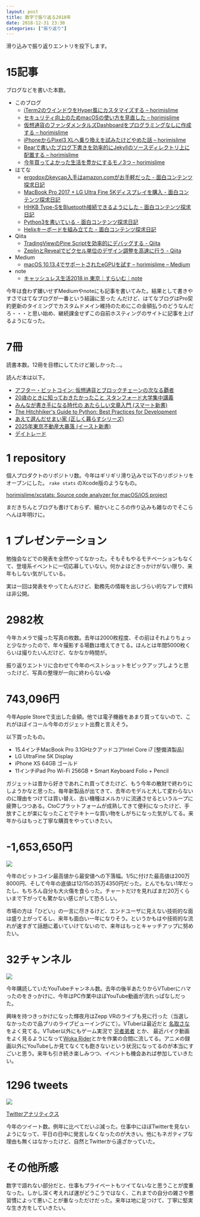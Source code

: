 ```yaml
---
layout: post
title: 数字で振り返る2018年
date: 2018-12-31 23:30
categories: ["振り返り"]
---
```


滑り込みで振り返りエントリを投下します。

# 15記事
ブログなどを書いた本数。

- このブログ
	- [iTerm2のウインドウをHyper風にカスタマイズする – horimislime](https://horimisli.me/entry/customizing-iterm-appearance/)
	- [セキュリティ向上のためmacOSの使い方を見直した – horimislime](https://horimisli.me/entry/improving-macos-security/)
	- [仮想通貨のファンダメンタルズDashboardをプログラミングなしに作成する – horimislime](https://horimisli.me/entry/cryptocurrency-fundamentals-dashboard/)
	- [iPhoneからPixel3 XLへ乗り換えを試みたけどやめた話 – horimislime](https://horimisli.me/entry/pixel3-xl/)
	- [Bearで書いたブログ下書きを効率的にJekyllのソースディレクトリ上に配置する – horimislime](https://horimisli.me/entry/bear-to-jekyll/)
	- [今年買ってよかった生活を豊かにするモノ3つ – horimislime](https://horimisli.me/entry/best-buy-2018/)
- はてな
	- [ergodoxのkeycap入手はamazon.comがお手軽だった - 面白コンテンツ探求日記](https://horimislime.hateblo.jp/entry/ergodox-keycap-set)
	- [MacBook Pro 2017 + LG Ultra Fine 5Kディスプレイを購入 - 面白コンテンツ探求日記](https://horimislime.hateblo.jp/entry/new-mac-setup-2018)
	- [HHKB Type-SをBluetooth接続できるようにした - 面白コンテンツ探求日記](https://horimislime.hateblo.jp/entry/type-s-bt)
	- [Python3を書いている - 面白コンテンツ探求日記](https://horimislime.hateblo.jp/entry/writing-python3)
	- [Helixキーボードを組み立てた - 面白コンテンツ探求日記](https://horimislime.hateblo.jp/entry/building-helix-keyboard)
- Qiita
	- [TradingViewのPine Scriptを効率的にデバッグする - Qiita](https://qiita.com/horimislime/items/df88756eccb64cccb9f4)
	- [ZeplinとRevealでピクセル単位のデザイン調整を高速に行う - Qiita](https://qiita.com/horimislime/items/f0656878051ed27d4a60)
- Medium
	- [macOS 10.13.4でサポートされたeGPUを試す – horimislime – Medium](https://medium.com/@horimislime/macos-10-13-4%E3%81%A7%E3%82%B5%E3%83%9D%E3%83%BC%E3%83%88%E3%81%95%E3%82%8C%E3%81%9Fegpu%E3%82%92%E8%A9%A6%E3%81%99-bc39ba211682)
- note
	- [キャッシュレス生活2018 in 東京｜すらいむ｜note](https://note.mu/horimislime/n/n75cbc9fa5f8a)

今年は食わず嫌いせずMediumやnoteにも記事を書いてみた。結果として書きやすさではてなブログが一番という結論に至った
んだけど、はてなブログはPro契約更新のタイミングでカスタムドメイン維持のためにこの金額払うのどうなんだろ・・・と思い始め、継続課金せずこの自前ホスティングのサイトに記事を上げるようになった。

# 7冊
読書本数。12冊を目標にしてたけど厳しかった…。

読んだ本は以下。

- [アフター・ビットコイン: 仮想通貨とブロックチェーンの次なる覇者](https://www.amazon.co.jp/dp/4103512814)
- [20歳のときに知っておきたかったこと スタンフォード大学集中講義](https://www.amazon.co.jp/dp/4484101017)
- [みんなが書き手になる時代の あたらしい文章入門 (スマート新書)](https://www.amazon.co.jp/dp/4803011362)
- [The Hitchhiker's Guide to Python: Best Practices for Development](https://www.amazon.co.jp/dp/1491933178)
- [あえて選んだせまい家 (正しく暮らすシリーズ)](https://www.amazon.co.jp/dp/4847095251)
- [2025年東京不動産大暴落 (イースト新書) ](https://www.amazon.co.jp/dp/4781650864)
- [デイトレード](https://www.amazon.co.jp/dp/4822242978)

# 1 repository
個人プロダクトのリポジトリ数。今年はギリギリ滑り込みで以下のリポジトリをオープンにした。 `rake stats` のXcode版のようなもの。

[horimislime/xcstats: Source code analyzer for macOS/iOS project](https://github.com/horimislime/xcstats)

まだきちんとブログも書けておらず、細かいところの作り込みも雑なのでそこらへんは年明けに。

# 1 プレゼンテーション
勉強会などでの発表を全然やってなかった。そもそもやるモチベーションもなくて、登壇系イベントに一切応募していない。何かよほどきっかけがない限り、来年もしない気がしている。

実は一回は発表をやってたんだけど、勤務先の情報を出しづらい的なアレで資料は非公開。

# 2982枚
今年カメラで撮った写真の枚数。去年は2000枚程度、その前はそれよりちょっと少なかったので、年々撮影する場数は増えてきてる。ほんとは年間5000枚くらいは撮りたいんだけど、なかなか時間が。

振り返りエントリに合わせて今年のベストショットをピックアップしようと思ったけど、写真の整理が一向に終わらない😱

# 743,096円
今年Apple Storeで支出した金額。他では電子機器をあまり買ってないので、これがほぼイコール今年のガジェット出費と言えそう。

以下買ったもの。

- 15.4インチMacBook Pro 3.1GHzクアッドコアIntel Core i7 [整備済製品]
- LG UltraFine 5K Display
- iPhone XS 64GB ゴールド
- 11インチiPad Pro Wi-Fi 256GB + Smart Keyboard Folio + Pencil

ガジェットは昔から好きであれこれ買ってきたけど、もう今年の散財で終わりにしようかなと思った。毎年新製品が出てきて、去年のモデルと大して変わらないのに理由をつけては買い替え、古い機種はメルカリに流通させるというループに疲弊しつつある。CtoCプラットフォームが成熟してきて便利になったけど、手放すことが楽になったことでテキトーな買い物をしがちになった気がしてる。来年からはもっと丁寧な購買をやっていきたい。

# -1,653,650円
![](/images/btc-2018.png)

今年のビットコイン最高値から最安値への下落幅。1/5に付けた最高値は200万8000円、そして今年の底値は12/15の35万4350円だった。とんでもない1年だったし、もちろん自分も大火傷を食らった。チャートだけを見ればまだ20万くらいまで下がっても驚かない感じがして恐ろしい。

市場の方は「ひどい」の一言に尽きるけど、エンドユーザに見えない技術的な面は盛り上がってるし、来年も面白い一年になりそう。というかもはや技術的な流れが速すぎて話題に着いていけてないので、来年はもっとキャッチアップに努めたい。

# 32チャンネル
![](/images/luna-live-2018.jpg)

今年購読していたYouTubeチャンネル数。去年の後半あたりからVTuberにハマったのをきっかけに、今年はPC作業中ほぼYouTube動画が流れっぱなしだった。

興味を持つきっかけになった輝夜月はZepp VRのライブも見に行った（当選しなかったので品プリのライブビューイングにて）。VTuberは最近だと [名取さな](https://www.youtube.com/channel/UCIdEIHpS0TdkqRkHL5OkLtA) をよく見てる。VTuber以外にもゲーム実況で [兄者弟者](https://www.youtube.com/channel/UC2GuoutVyegg6PUK88lLpjw) とか、 最近バイク動画をよく見るようになって[Woka Rider](https://www.youtube.com/channel/UCf7Bkf62BV2n5CGxya0sPoA)とかを作業の合間に流してる。アニメの録画以外にYouTubeしか見てなくても飽きないという状況になってるのが本当にすごいと思う。来年も引き続き楽しみつつ、イベントも機会あれば参加していきたい。

# 1296 tweets
![](/images/twitter-analytics.png)

[Twitterアナリティクス](https://analytics.twitter.com/)

今年のツイート数。例年に比べてだいぶ減った。仕事中にほぼTwitterを見ないようになって、平日の日中に発言しなくなったのが大きい。他にもネガティブな理由も無くはなかったけど、自然とTwitterから遠ざかっていた。

# その他所感
数字で語れない部分だと、仕事もプライベートもツイてないなと思うことが度重なった。しかし深く考えれば運がどうこうではなく、これまでの自分の雑さや悪習慣によって悪いことが重なっただけだった。来年は地に足つけて、丁寧に堅実な生き方をしていきたい。
